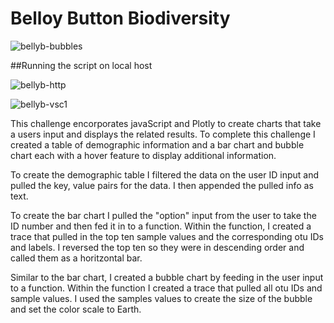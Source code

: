 # Belloy Button Biodiversity

![bellyb-bubbles](https://user-images.githubusercontent.com/74504885/127411836-eebfdb37-68de-4e2f-8e1b-d8ae78919463.PNG)

##Running the script on local host

![bellyb-http](https://user-images.githubusercontent.com/74504885/127411877-16539b82-40fd-459b-b79e-a849bdb5fdb0.PNG)

![bellyb-vsc1](https://user-images.githubusercontent.com/74504885/127411898-99431069-6245-483f-8fd7-15d934f15dc4.PNG)



This challenge encorporates javaScript and Plotly to create charts that take a users input and displays the related results. To complete this challenge I created a table of demographic information and a bar chart and bubble chart each with a hover feature to display additional information. 

To create the demographic table I filtered the data on the user ID input and pulled the key, value pairs for the data. I then appended the pulled info as text. 

To create the bar chart I pulled the "option" input from the user to take the ID number and then fed it in to a function. Within the function, I created a trace that pulled in the top ten sample values and the corresponding otu IDs and labels. I reversed the top ten so they were in descending order and called them as a horitzontal bar. 

Similar to the bar chart, I created a bubble chart by feeding in the user input to a function. Within the function I created a trace that pulled all otu IDs and sample values. I used the samples values to create the size of the bubble and set the color scale to Earth. 
